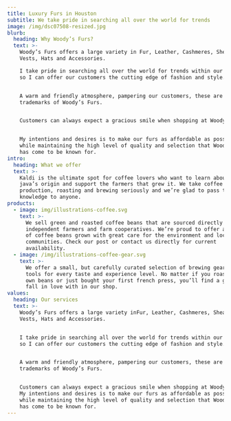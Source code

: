 ```yaml
---
title: Luxury Furs in Houston
subtitle: We take pride in searching all over the world for trends
image: /img/dsc07508-resized.jpg
blurb:
  heading: Why Woody’s Furs?
  text: >-
    Woody’s Furs offers a large variety in Fur, Leather, Cashmeres, Shearling,
    Vests, Hats and Accessories.

    I take pride in searching all over the world for trends within our industry
    so I can offer our customers the cutting edge of fashion and style.


    A warm and friendly atmosphere, pampering our customers, these are all the
    trademarks of Woody’s Furs.


    Customers can always expect a gracious smile when shopping at Woody’s Furs.


    My intentions and desires is to make our furs as affordable as possible
    while maintaining the high level of quality and selection that Woody’s Furs
    has come to be known for.
intro:
  heading: What we offer
  text: >-
    Kaldi is the ultimate spot for coffee lovers who want to learn about their
    java’s origin and support the farmers that grew it. We take coffee
    production, roasting and brewing seriously and we’re glad to pass that
    knowledge to anyone.
products:
  - image: img/illustrations-coffee.svg
    text: >-
      We sell green and roasted coffee beans that are sourced directly from
      independent farmers and farm cooperatives. We’re proud to offer a variety
      of coffee beans grown with great care for the environment and local
      communities. Check our post or contact us directly for current
      availability.
  - image: /img/illustrations-coffee-gear.svg
    text: >-
      We offer a small, but carefully curated selection of brewing gear and
      tools for every taste and experience level. No matter if you roast your
      own beans or just bought your first french press, you’ll find a gadget to
      fall in love with in our shop.
values:
  heading: Our services
  text: >-
    Woody’s Furs offers a large variety inFur, Leather, Cashmeres, Shearling,
    Vests, Hats and Accessories.


    I take pride in searching all over the world for trends within our industry
    so I can offer our customers the cutting edge of fashion and style.


    A warm and friendly atmosphere, pampering our customers, these are all the
    trademarks of Woody’s Furs.


    Customers can always expect a gracious smile when shopping at Woody’s Furs.
    My intentions and desires is to make our furs as affordable as possible
    while maintaining the high level of quality and selection that Woody’s Furs
    has come to be known for.
---
```


